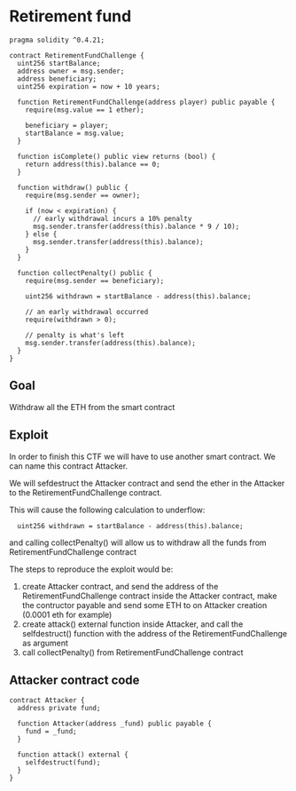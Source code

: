 # Retirement fund

```
pragma solidity ^0.4.21;

contract RetirementFundChallenge {
  uint256 startBalance;
  address owner = msg.sender;
  address beneficiary;
  uint256 expiration = now + 10 years;

  function RetirementFundChallenge(address player) public payable {
    require(msg.value == 1 ether);

    beneficiary = player;
    startBalance = msg.value;
  }

  function isComplete() public view returns (bool) {
    return address(this).balance == 0;
  }

  function withdraw() public {
    require(msg.sender == owner);

    if (now < expiration) {
      // early withdrawal incurs a 10% penalty
      msg.sender.transfer(address(this).balance * 9 / 10);
    } else {
      msg.sender.transfer(address(this).balance);
    }
  }

  function collectPenalty() public {
    require(msg.sender == beneficiary);

    uint256 withdrawn = startBalance - address(this).balance;

    // an early withdrawal occurred
    require(withdrawn > 0);

    // penalty is what's left
    msg.sender.transfer(address(this).balance);
  }
}
```

## Goal

Withdraw all the ETH from the smart contract

## Exploit

In order to finish this CTF we will have to use another smart contract. We can name this contract Attacker.

We will sefdestruct the Attacker contract and send the ether in the Attacker to the RetirementFundChallenge contract.

This will cause the following calculation to underflow:

```
  uint256 withdrawn = startBalance - address(this).balance;
```

and calling collectPenalty() will allow us to withdraw all the funds from RetirementFundChallenge contract

The steps to reproduce the exploit would be:

1. create Attacker contract, and send the address of the RetirementFundChallenge contract inside the Attacker contract, make the contructor payable and send some ETH to on Attacker creation (0.0001 eth for example)
2. create attack() external function inside Attacker, and call the selfdestruct() function with the address of the RetirementFundChallenge as argument
3. call collectPenalty() from RetirementFundChallenge contract

## Attacker contract code

```
contract Attacker {
  address private fund;

  function Attacker(address _fund) public payable {
    fund = _fund;
  }

  function attack() external {
    selfdestruct(fund);
  }
}
```
